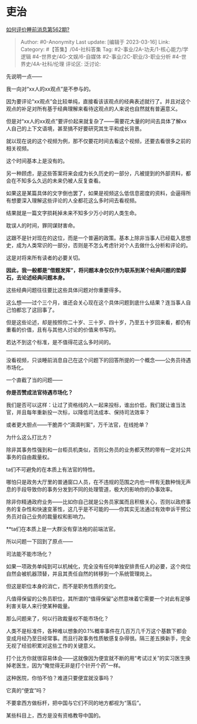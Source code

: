 # 吏治
[如何评价睡前消息第562期?](https://www.zhihu.com/question/589244144/answer/2938223553)

> Author: #0-Anonymity
> Last update: [编辑于 2023-03-16]
> Link:
> Category: #【答集】/04-社科答集
> Tag: #2-事业/2A-功夫/1-核心能力/学逻辑 #4-世界史/4G-文娱/6-自媒体 #2-事业/2C-职业/3-职业分析 #4-世界史/4A-社科/伦理 
> 评论区:
> 泛讨论:

先说明一点——

我一向对“xx人的xx观点”是不参与的。

因为要评论“xx观点”会比较单纯，直接看该该观点的经典表述就行了。并且对这个观点的补足对所有基于经典理解来看待这观点的人来说也自然就有普遍意义。

但是对“xx人的xx观点”要评价起来就复杂了——需要花大量的时间去具体了解xx人自己的上下文语境，甚至搞不好要研究其生平和成长背景。

就以现在说的这个视频为例，那不仅要花时间去看这个视频，还要去看很多之前的相关视频。

这个时间基本上是没有的。

另一种顾虑，是这些答案将来会成为长久历史的一部分，凡被提到的外部资料，都会在不知多么久远的未来仍被人反复查看。

如果这是某篇具体的文字倒也罢了，如果是视频这么低信息密度的资料，会逼得所有想要深入理解这些评论的人全都花这么多时间去看视频。

结果就是一篇文字损耗掉未来不知多少万小时的人类生命。

耽误人的时间，罪同谋财害命。

这跟不是针对现在的这位，而是一个普遍的政策。基本上除非当事人已经载入思想史，成为人类常识的一部分，否则是不怎么考虑针对个人去做什么分析和评论的。

这是对将来所有读者的必要关切。

**因此，我一般都是“借题发挥”，将问题本身仅仅作为联系到某个经典问题的垫脚石，去论述经典问题本身。**

这些经典问题往往要比这些具体问题对你重要得多。

这么想——过个三个月，谁还会关心现在这个具体问题到底什么结果？连当事人自己怕都忘了这回事了。

但是这些论述，却是按照你二十岁、三十岁、四十岁，乃至五十岁回来看，都仍有重看的价值，且有与其他人讨论的价值来书写的。

若达不到这个标准，是不值得花这么多时间的。

---

没看视频，只谈睡前消息自己在这个问题下的回答所提的一个概念——公务员待遇市场化。

一个直截了当的问题——

**你是否赞成法官待遇市场化？**

我们是否可以这样：让过了资格线的人一起来投标，谁出价低，我们就让谁当法官，并且每年重新投一次标，以降低司法成本、保持司法效率？

或者更大胆点——干脆弄个“滴滴判案”，万千法官，在线抢单？

为什么这么打比方？

除非其事务性强到和一台柜员机类似，否则公务员的业务都天然的带有一定对公共事务的自由裁量权。

ta们不可避免的在本质上有法官的特性。

哪怕只是政务大厅里的普通窗口人员，在不违规的范围之内也一样有无数种悄无声息的手段导致你的事务分发到不同的处理管道，极大的影响你的办事效率。

除非你精通政府业务——比如你自己就是公务员家属而且积极关心，否则以政府事务的复杂性和快速变革性，这几乎是不可能的——你其实无法通过有效申诉干预公务员对自己业务的裁量权和影响力。

**ta们在本质上是一大群没有穿法袍的前端法官。

所以问题一下回到了原点——

司法能不能市场化？

如果一项政务单纯到可以机械化，完全没有任何单独安排责任人的必要，这个岗位自然会被机器顶替，并且其责任自然的转移到一个系统管理岗上。

但这是职位本身的消亡，而不是职务性质的变化。

凡值得保留的公务员职位，其所谓的“值得保留”必然意味着它需要一个对此有足够利害关联人来行使某种裁量。

那么问题来了，何以行政裁量权不能市场化？

人类不是标准件，各种难以想象的0.1%概率事件在几百万几千万这个基数下都会变成月经乃至日经常事。而且行政事务性质敏感复杂得很。隔三差五换新手，完全无视了经验积累对这些工作的关键意义。

打个比方你就很容易体会——这就像因为便宜就不断的用“考试过关”的实习医生换掉老医生，因为“俺觉得无非是打个针开个药”一样。

这种医院，你怕不怕？难道只要便宜就没事吗？

它真的“便宜”吗？

不要拿西方做标杆，把中国与它们不同的地方都视为“落后”。

某些科目上，西方是没有资格教导中国的。
